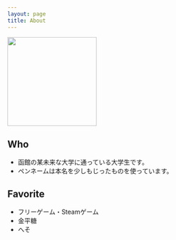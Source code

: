 ```yaml
---
layout: page
title: About
---
```


<img width="200px" src="https://pbs.twimg.com/profile_images/937715357921394689/-nrUsBPb_400x400.jpg">

## Who
 - 函館の某未来な大学に通っている大学生です。
 - ペンネームは本名を少しもじったものを使っています。

## Favorite
 - フリーゲーム・Steamゲーム
 - 金平糖
 - へそ
